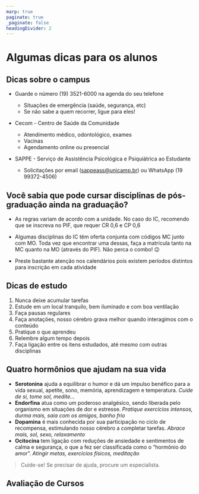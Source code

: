 ```yaml
---
marp: true
paginate: true
_paginate: false
headingDivider: 2
---
```

# Algumas dicas para os alunos

## Dicas sobre o campus

* Guarde o número (19) 3521-6000 na agenda do seu telefone
  * Situações de emergência (saúde, segurança, etc)
  * Se não sabe a quem recorrer, ligue para eles!

* Cecom - Centro de Saúde da Comunidade
  * Atendimento médico, odontológico, exames
  * Vacinas
  * Agendamento online ou presencial

* SAPPE - Serviço de Assistência Psicológica e Psiquiátrica ao Estudante
  * Solicitações por email (sappeass@unicamp.br) ou WhatsApp (19 99372-4506)

## Você sabia que pode cursar disciplinas de pós-graduação ainda na graduação?
  
* As regras variam de acordo com a unidade. No caso do IC, recomendo que se inscreva no PIF, que requer CR 0,6 e CP 0,6

* Algumas disciplinas do IC têm oferta conjunta com códigos MC junto com MO. Toda vez que encontrar uma dessas, faça a matrícula tanto na MC quanto na MO (através do PIF). Não perca o combo! :wink:

* Preste bastante atenção nos calendários pois existem períodos distintos para inscrição em cada atividade

## Dicas de estudo

1. Nunca deixe acumular tarefas
1. Estude em um local tranquilo, bem iluminado e com boa ventilação
1. Faça pausas regulares
1. Faça anotações, nosso cérebro grava melhor quando interagimos com o conteúdo
1. Pratique o que aprendeu
1. Relembre algum tempo depois
1. Faça ligação entre os itens estudados, até mesmo com outras disciplinas

## Quatro hormônios que ajudam na sua vida

* **Serotonina** ajuda a equilibrar o humor e dá um impulso benéfico para a vida sexual, apetite, sono, memória, aprendizagem e temperatura. *Cuide de si, tome sol, medite...*
* **Endorfina** atua como um poderoso analgésico, sendo liberada pelo organismo em situações de dor e estresse. *Pratique exercícios intensos, durma mais, saia com os amigos, banho frio*
* **Dopamina** é mais conhecida por sua participação no ciclo de recompensa, estimulando nosso cérebro a completar tarefas. *Abrace mais, sol, sexo, relaxamento* 
* **Ocitocina** tem ligação com reduções de ansiedade e sentimentos de calma e segurança, o que a fez ser classificada como o “hormônio do amor”. *Atingir metas, exercícios físicos, meditação*

> Cuide-se! Se precisar de ajuda, procure um especialista.

## Avaliação de Cursos

